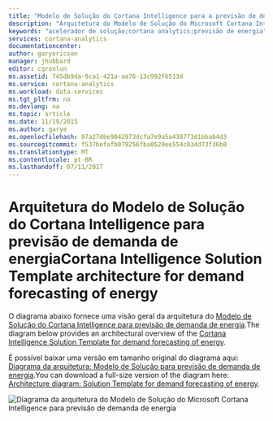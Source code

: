 ```yaml
---
title: "Modelo de Solução do Cortana Intelligence para a previsão de demanda de energia | Microsoft Docs"
description: "Arquitetura do Modelo de Solução do Microsoft Cortana Intelligence que ajuda a prever a demanda para uma concessionária de energia elétrica."
keywords: "acelerador de solução;cortana analytics;previsão de energia"
services: cortana-analytics
documentationcenter: 
author: garyericson
manager: jhubbard
editor: cgronlun
ms.assetid: 745db9da-9ca1-421a-aa76-13c992f6513d
ms.service: cortana-analytics
ms.workload: data-services
ms.tgt_pltfrm: na
ms.devlang: na
ms.topic: article
ms.date: 11/19/2015
ms.author: garye
ms.openlocfilehash: 87a27dbe9042973dcfa7e9a5a438773d1bbab4d3
ms.sourcegitcommit: f537befafb079256fba0529ee554c034d73f36b0
ms.translationtype: MT
ms.contentlocale: pt-BR
ms.lasthandoff: 07/11/2017
---
```

# <a name="cortana-intelligence-solution-template-architecture-for-demand-forecasting-of-energy"></a><span data-ttu-id="1173a-104">Arquitetura do Modelo de Solução do Cortana Intelligence para previsão de demanda de energia</span><span class="sxs-lookup"><span data-stu-id="1173a-104">Cortana Intelligence Solution Template architecture for demand forecasting of energy</span></span>
<span data-ttu-id="1173a-105">O diagrama abaixo fornece uma visão geral da arquitetura do [Modelo de Solução do Cortana Intelligence para previsão de demanda de energia](cortana-analytics-playbook-demand-forecasting-energy.md).</span><span class="sxs-lookup"><span data-stu-id="1173a-105">The diagram below provides an architectural overview of the [Cortana Intelligence Solution Template for demand forecasting of energy](cortana-analytics-playbook-demand-forecasting-energy.md).</span></span>

<span data-ttu-id="1173a-106">É possível baixar uma versão em tamanho original do diagrama aqui: [Diagrama da arquitetura: Modelo de Solução para previsão de demanda de energia](http://download.microsoft.com/download/1/9/B/19B815F0-D1B0-4F67-AED3-A40544225FD1/ca-topologies-energy-forecasting.png).</span><span class="sxs-lookup"><span data-stu-id="1173a-106">You can download a full-size version of the diagram here: [Architecture diagram: Solution Template for demand forecasting of energy](http://download.microsoft.com/download/1/9/B/19B815F0-D1B0-4F67-AED3-A40544225FD1/ca-topologies-energy-forecasting.png).</span></span>

![Diagrama da arquitetura do Modelo de Solução do Microsoft Cortana Intelligence para previsão de demanda de energia][image]

[image]: ./media/cortana-analytics-architecture-demand-forecasting-energy/ca-topologies-energy-forecasting.png
